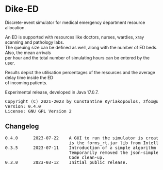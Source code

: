 # Dike-ED
Discrete-event simulator for medical emergency department resource allocation.

An ED is supported with resources like doctors, nurses, wardies, xray scanning and pathology labs.  
The queuing size can be defined as well, along with the number of ED beds. Also, the mean arrivals  
per hour and the total number of simulating hours can be entered by the user.  

Results depict the utilisation percentages of the resources and the average delay time inside the ED  
of incoming patients.  

Experimental release, developed in Java 17.0.7.


<pre>
Copyright (C) 2021-2023 by Constantine Kyriakopoulos, zfox@users.sourceforge.net
Version: 0.4.0
License: GNU GPL Version 2
</pre>

## Changelog

<pre>
0.4.0      2023-07-22    A GUI to run the simulator is created. Required 
                         is the forms_rt.jar lib from Intellij IDEA IDE.
0.3.5      2023-07-11    Introduction of a simple algorithm plugin API.
                         Temporarily removed the json-simple dependency.
                         Code clean-up.
0.3.0      2023-03-12    Initial public release.
</pre>
